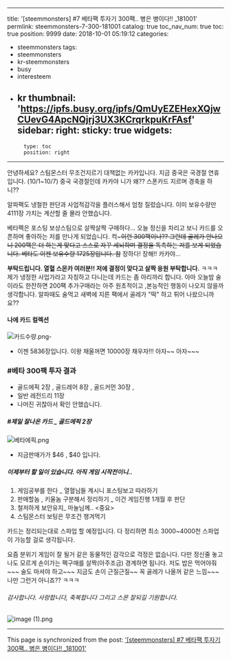 
---
title: '[steemmonsters] #7 베타팩  투자기 300팩.. 병은 병이다!! _181001'
permlink: steemmonsters-7-300-181001
catalog: true
toc_nav_num: true
toc: true
position: 9999
date: 2018-10-01 05:19:12
categories:
- steemmonsters
tags:
- steemmonsters
- kr-steemmonsters
- busy
- interesteem
- kr
thumbnail: 'https://ipfs.busy.org/ipfs/QmUyEZEHexXQjwCUevG4ApcNQjrj3UX3KCrqrkpuKrFAsf'
sidebar:
    right:
        sticky: true
widgets:
    -
        type: toc
        position: right
---



안녕하세요?  스팀몬스터 무조건지르기 대책없는 카카입니다.
지금 중국은 국경절 연휴입니다. (10/1~10/7)
중국 국경절인데 카카야 니가 왜?? 스폰카드 지르며 경축을 하니??

알파팩도 냉철한 판단과 사업적감각을 플러스해서  엄청  질렀습니다.
이미 보유수량만 4111장  가치는 계산할 줄 몰라 안했습니다.

베타펙은  포스팅 보상스팀으로 살짝살짝 구매하다...
오늘 정신을 차리고 보니 카드를 오픈하며 좋아하는 저를 만나게 되었습니다.
컥~~~이런 300팩이나??  그런데 골레가 안나오니 200팩은 더 하는게 맞다고
스스로 자꾸 세뇌하며 결정을 독촉하는 저를 보게 되었습니다.
베타도 이젠 보유수량 1725장입니다. 
참~~ 장하다! 장해!!   카카야...

**부탁드립니다. 열혈 스몬카 여러분!! 저에 결정이 맞다고 살짝 응원 부탁합니다.**
ㅋㅋㅋ 제가 냉정한 사업가라고 자칭하고 다니는데 카드는 좀 아리까리 합니다.
아마 오늘밤 술이라도 한잔하면 200팩 추가구매라는 아주 원초적이고 ,본능적인 
행동이 나오지 않을까 생각합니다. 
알파때도 술먹고 새벽에 지른 팩에서 골레가 "떡" 하고 튀어 나왔으니까요??

#### 나에 카드 컬렉션
![카드수량.png](https://ipfs.busy.org/ipfs/QmUyEZEHexXQjwCUevG4ApcNQjrj3UX3KCrqrkpuKrFAsf)- 

 - 이젠 5836장입니다.  이왕 채울꺼면 10000장 채우자!!! 아자~~ 아자~~~

### #베타 300팩 투자 결과
 - 골드에픽 2장  , 골드레어 8장 , 골드커먼 30장 , 
 - 일반 레전드리 11장
 - 나머진 귀찮아서 확인 안했습니다.

##### #제일 잘나온 카드 _ 골드에픽 2장
![베타에픽.png](https://ipfs.busy.org/ipfs/QmaqYD2EfkFVKeYBvf72MCgQ2aw1GSBGQMFD2cPvNkTsAx)
 - 지금판매가가 $46 , $40 입니다.

##### 이제부터 할 일이 있습니다. 아직 게임 시작전이니..
1. 게임공부를 한다 _ 열혈님들 계시니 포스팅보고 따라하기
2. 판매할놈 , 키울놈 구분해서 정리하기 _ 이건 게임진행 1개월 후 판단
3. 철저하게 보안유지_ 마눌님께.. <중요>
4. 스팀몬스터 보팅은 무조건 챙겨먹기

카드는 정리되는대로 스파업 할 예정입니다. 
다 정리하면  최소 3000~4000천 스파업이 가능할 걸로 생각됩니다.

요즘 분위기 게임이 잘 될거 같은 동물적인 감각으로  걱정은 없습니다.
다만 정신줄 놓고 나도 모르게 손이가는 팩구매를 살짝(아주조금) 
경계하면 됩니다.  저도 밥은 먹어야줘~~~ 술도 마셔야 하고~~~
지금도 손이 근질근질~~ 꼭 골레가 나올꺼 같은 느낌~~~
나만 그런거 아니죠?? ㅋㅋㅋ

###### 감사합니다. 사랑합니다, 축복합니다  그리고 스몬 잘되길 기원합니다.



![image (1).png](https://ipfs.busy.org/ipfs/QmSZQm7UmueVPL3N7Uqe1kgiECssKZksWjXs7fibzUMxbi)


- - -

This page is synchronized from the post: ['[steemmonsters] #7 베타팩  투자기 300팩.. 병은 병이다!! _181001'](https://steemit.com/@kibumh/steemmonsters-7-300-181001)
